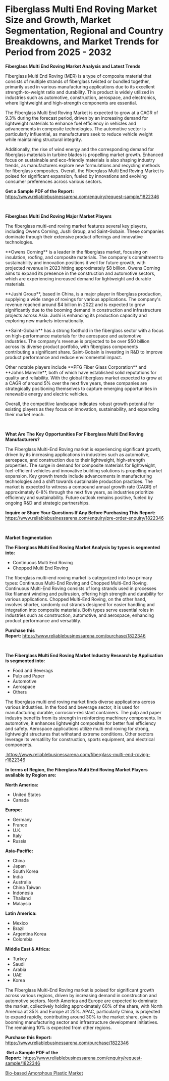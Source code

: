 <p><h1>Fiberglass Multi End Roving Market Size and Growth, Market Segmentation, Regional and Country Breakdowns, and Market Trends for Period from 2025 -  2032</h1></p><p><strong>Fiberglass Multi End Roving Market Analysis and Latest Trends</strong></p>
<p><p>Fiberglass Multi End Roving (MER) is a type of composite material that consists of multiple strands of fiberglass twisted or bundled together, primarily used in various manufacturing applications due to its excellent strength-to-weight ratio and durability. This product is widely utilized in industries such as automotive, construction, aerospace, and electronics, where lightweight and high-strength components are essential.</p><p>The Fiberglass Multi End Roving Market is expected to grow at a CAGR of 9.3% during the forecast period, driven by an increasing demand for lightweight materials to enhance fuel efficiency in vehicles and advancements in composite technologies. The automotive sector is particularly influential, as manufacturers seek to reduce vehicle weight while maintaining structural integrity.</p><p>Additionally, the rise of wind energy and the corresponding demand for fiberglass materials in turbine blades is propelling market growth. Enhanced focus on sustainable and eco-friendly materials is also shaping industry trends, as manufacturers explore new formulations and recycling methods for fiberglass composites. Overall, the Fiberglass Multi End Roving Market is poised for significant expansion, fueled by innovations and evolving consumer preferences across various sectors.</p></p>
<p><strong>Get a Sample PDF of the Report:&nbsp;</strong> <a href="https://www.reliablebusinessarena.com/enquiry/request-sample/1822346?utm_campaign=3515&utm_medium=2&utm_source=Github&utm_content=ia&utm_term=03042025&utm_id=fiberglass-multi-end-roving">https://www.reliablebusinessarena.com/enquiry/request-sample/1822346</a></p>
<p>&nbsp;</p>
<p><strong>Fiberglass Multi End Roving Major Market Players</strong></p>
<p><p>The fiberglass multi-end roving market features several key players, including Owens Corning, Jushi Group, and Saint-Gobain. These companies dominate through their extensive product offerings and innovative technologies.</p><p>**Owens Corning** is a leader in the fiberglass market, focusing on insulation, roofing, and composite materials. The company's commitment to sustainability and innovation positions it well for future growth, with projected revenue in 2023 hitting approximately $8 billion. Owens Corning aims to expand its presence in the construction and automotive sectors, which are experiencing increased demand for lightweight and durable materials.</p><p>**Jushi Group**, based in China, is a major player in fiberglass production, supplying a wide range of rovings for various applications. The company's revenue reached around $4 billion in 2022 and is expected to grow significantly due to the booming demand in construction and infrastructure projects across Asia. Jushi is enhancing its production capacity and exploring new markets internationally.</p><p>**Saint-Gobain** has a strong foothold in the fiberglass sector with a focus on high-performance materials for the aerospace and automotive industries. The company's revenue is projected to be over $50 billion across its diverse product portfolio, with fiberglass components contributing a significant share. Saint-Gobain is investing in R&D to improve product performance and reduce environmental impact.</p><p>Other notable players include **PFG Fiber Glass Corporation** and **Johns Manville**, both of which have established solid reputations for quality and reliability. With the global fiberglass market expected to grow at a CAGR of around 5% over the next five years, these companies are strategically positioning themselves to capture emerging opportunities in renewable energy and electric vehicles. </p><p>Overall, the competitive landscape indicates robust growth potential for existing players as they focus on innovation, sustainability, and expanding their market reach.</p></p>
<p>&nbsp;</p>
<p><strong>What Are The Key Opportunities For Fiberglass Multi End Roving Manufacturers?</strong></p>
<p><p>The Fiberglass Multi-End Roving market is experiencing significant growth, driven by its increasing applications in industries such as automotive, aerospace, and construction due to their lightweight, high-strength properties. The surge in demand for composite materials for lightweight, fuel-efficient vehicles and innovative building solutions is propelling market expansion. Key growth trends include advancements in manufacturing technologies and a shift towards sustainable production practices. The market is expected to witness a compound annual growth rate (CAGR) of approximately 6-8% through the next five years, as industries prioritize efficiency and sustainability. Future outlook remains positive, fueled by ongoing R&D and strategic partnerships.</p></p>
<p><strong>Inquire or Share Your Questions If Any Before Purchasing This Report:</strong> <a href="https://www.reliablebusinessarena.com/enquiry/pre-order-enquiry/1822346?utm_campaign=3515&utm_medium=2&utm_source=Github&utm_content=ia&utm_term=03042025&utm_id=fiberglass-multi-end-roving">https://www.reliablebusinessarena.com/enquiry/pre-order-enquiry/1822346</a></p>
<p>&nbsp;</p>
<p><strong>Market Segmentation</strong></p>
<p><strong>The Fiberglass Multi End Roving Market Analysis by types is segmented into:</strong></p>
<p><ul><li>Continuous Multi End Roving</li><li>Chopped Multi End Roving</li></ul></p>
<p><p>The fiberglass multi-end roving market is categorized into two primary types: Continuous Multi-End Roving and Chopped Multi-End Roving. Continuous Multi-End Roving consists of long strands used in processes like filament winding and pultrusion, offering high strength and durability for various applications. Chopped Multi-End Roving, on the other hand, involves shorter, randomly cut strands designed for easier handling and integration into composite materials. Both types serve essential roles in industries such as construction, automotive, and aerospace, enhancing product performance and versatility.</p></p>
<p><strong>Purchase this Report:&nbsp;</strong><a href="https://www.reliablebusinessarena.com/purchase/1822346?utm_campaign=3515&utm_medium=2&utm_source=Github&utm_content=ia&utm_term=03042025&utm_id=fiberglass-multi-end-roving">https://www.reliablebusinessarena.com/purchase/1822346</a></p>
<p>&nbsp;</p>
<p><strong>The Fiberglass Multi End Roving Market Industry Research by Application is segmented into:</strong></p>
<p><ul><li>Food and Beverags</li><li>Pulp and Paper</li><li>Automotive</li><li>Aerospace</li><li>Others</li></ul></p>
<p><p>The fiberglass multi end roving market finds diverse applications across various industries. In the food and beverage sector, it is used for manufacturing durable, corrosion-resistant containers. The pulp and paper industry benefits from its strength in reinforcing machinery components. In automotive, it enhances lightweight composites for better fuel efficiency and safety. Aerospace applications utilize multi end roving for strong, lightweight structures that withstand extreme conditions. Other sectors leverage its versatility for construction, sports equipment, and electrical components.</p></p>
<p><a href="https://www.reliablebusinessarena.com/fiberglass-multi-end-roving-r1822346?utm_campaign=3515&utm_medium=2&utm_source=Github&utm_content=ia&utm_term=03042025&utm_id=fiberglass-multi-end-roving">&nbsp;https://www.reliablebusinessarena.com/fiberglass-multi-end-roving-r1822346</a></p>
<p><strong>In terms of Region, the Fiberglass Multi End Roving Market Players available by Region are:</strong></p>
<p>
    <p> <strong> North America: </strong>
        <ul>
            <li>United States</li>
            <li>Canada</li>
        </ul>
        </p> 
    <p> <strong> Europe: </strong>
        <ul>
            <li>Germany</li>
            <li>France</li>
            <li>U.K.</li>
            <li>Italy</li>
            <li>Russia</li>
        </ul>
        </p> 
    <p> <strong> Asia-Pacific: </strong>
        <ul>
            <li>China</li>
            <li>Japan</li>
            <li>South Korea</li>
            <li>India</li>
            <li>Australia</li>
            <li>China Taiwan</li>
            <li>Indonesia</li>
            <li>Thailand</li>
            <li>Malaysia</li>
        </ul>
        </p> 
    <p> <strong> Latin America: </strong>
        <ul>
            <li>Mexico</li>
            <li>Brazil</li>
            <li>Argentina Korea</li>
            <li>Colombia</li>
        </ul>
        </p> 
    <p> <strong> Middle East & Africa: </strong>
        <ul>
            <li>Turkey</li>
            <li>Saudi</li>
            <li>Arabia</li>
            <li>UAE</li>
            <li>Korea</li>
        </ul>
    </p>
    </p>
<p><p>The Fiberglass Multi-End Roving market is poised for significant growth across various regions, driven by increasing demand in construction and automotive sectors. North America and Europe are expected to dominate the market, collectively holding approximately 60% of the share, with North America at 35% and Europe at 25%. APAC, particularly China, is projected to expand rapidly, contributing around 30% to the market share, given its booming manufacturing sector and infrastructure development initiatives. The remaining 10% is expected from other regions.</p></p>
<p><strong>Purchase this Report: </strong><a href="https://www.reliablebusinessarena.com/purchase/1822346?utm_campaign=3515&utm_medium=2&utm_source=Github&utm_content=ia&utm_term=03042025&utm_id=fiberglass-multi-end-roving">https://www.reliablebusinessarena.com/purchase/1822346</a></p>
<p>&nbsp;<strong>Get a Sample PDF of the Report:&nbsp;&nbsp;</strong><a href="https://www.reliablebusinessarena.com/enquiry/request-sample/1822346?utm_campaign=3515&utm_medium=2&utm_source=Github&utm_content=ia&utm_term=03042025&utm_id=fiberglass-multi-end-roving">https://www.reliablebusinessarena.com/enquiry/request-sample/1822346</a></p>
<p><strong></strong></p>
<p><p><a href="https://github.com/wyettillesr4/Market-Research-Report-List-1/blob/main/bio-based-amorphous-plastic-market.md?utm_campaign=3515&utm_medium=2&utm_source=Github&utm_content=ia&utm_term=03042025&utm_id=fiberglass-multi-end-roving">Bio-based Amorphous Plastic Market</a></p></p>